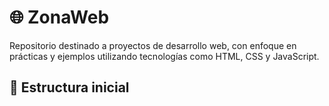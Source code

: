 # 🌐 ZonaWeb

Repositorio destinado a proyectos de desarrollo web, con enfoque en prácticas y ejemplos utilizando tecnologías como HTML, CSS y JavaScript.

## 📁 Estructura inicial

